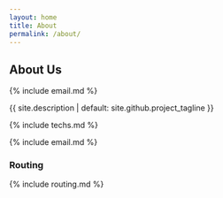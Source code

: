 ```yaml
---
layout: home
title: About
permalink: /about/
---
```


## About Us
{% include email.md %}

<p>{{ site.description | default: site.github.project_tagline }}</p>
{% include techs.md %}

{% include email.md %}

### Routing
{% include routing.md %}
